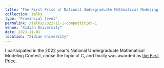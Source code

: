 ```yaml
---
title: "The First Price of National Undergraduate Mathmatical Modeling Contest(2023)"
collection: talks
type: "Provincial level"
permalink: /talks/2022-11-1-compettition-1
venue: "Xidian University"
date: 2023-11-01
location: "Xidian University"
---
```


I participated in the 2022 year's National Undergraduate Mathmatical Modeling Contest, chose the topic of C, and finally was awarded as [the First Price](/images/competition/数学建模国赛.pdf).
